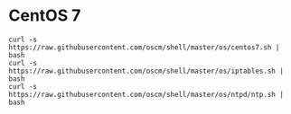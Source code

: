 CentOS 7
=====

	curl -s https://raw.githubusercontent.com/oscm/shell/master/os/centos7.sh | bash
	curl -s https://raw.githubusercontent.com/oscm/shell/master/os/iptables.sh | bash
	curl -s https://raw.githubusercontent.com/oscm/shell/master/os/ntpd/ntp.sh | bash
